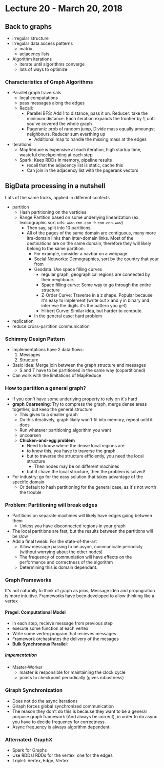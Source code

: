 # Lecture 20 - March 20, 2018

## Back to graphs
- irregular structure
- irregular data access patterns
  - matrix
  - adjacency lists
- Algorithm iterations
  - iterate until algorithms converge
  - lots of ways to optimize

### Characteristics of Graph Algorithms
- Parallel graph traversals
  - local computations
  - pass messages along the edges
  - Recall:
    - Parallel BFS: Add 1 to distance, pass it on. Reducer: take the minimum distance. Each iteration expands the frontier by 1, until you've covered the whole graph
    - Pagerank: prob of random jump, Divide mass equally amoungst neighbours. Reducer sum everthing up
      - Additional map to handle the missing mass at the edges
- Iterations
  - MapReduce is expensive at each iteration, high startup time, wasteful checkpointing at each step
  - Spark: Keep RDDs in memory, pipeline results
    - recall that the adjacency list is static, cache this
    - Can join in the adjacency list with the pagerank vectors

## BigData processing in a nutshell
Lots of the same tricks, applied in different contexts

- partition
  - Hash partitioning on the verticies
  - Range Partition based on some underlying linearization (ex. lexicographic sort urls: `www.cnn.com` -> `com.cnn.www`)
    - Then say, split into 10 partitions.
    - All of the pages of the same domain are contiguous, many more itra-domain links than inter-domain links. Most of the destinations are on the same domain, therefore they will likely belong to the same partition.
      - For example, consider a navbar on a webpage.
      - Social Networks: Demographics, sort by the country that your from
      - Geodata: Use space filling curves
        - regular graph, geographical regions are connected by their neighbours
        - Space filling curve: Some way to go through the entire structure
        - Z-Order Curve: Traverse in a z shape. Popular because it's easy to implement (write out x and y in binary and interleve the digits it's the pattern you get)
        - Hilbert Curve: Similar idea, but harder to compute.
      - In the general case: hard problem
- replication
- reduce cross-partition communication

### Schimmy Design Pattern
- Implementations have 2 data flows:
  1. Messages
  2. Structure
- Basic idea: Merge join between the graph structure and messages
  - S and T have to be partitioned in the same way (copartitioned)
- Can work with the limitations of MapReduce

### How to partition a general graph?
- If you don't have some underlying property to rely on it's hard
- **graph Coarsening**: Try to compress the graph, merge dense areas together, but keep the general structure
  - This gives to a smaller graph
  - Do this iteratively, graph likely won't fit into memory, repeat until it does
  - Run whatever partitioning algorithm you want
  - uncoarsen
  - **Chicken-and-egg problem**
    - Need to know where the dense local regions are
    - to know this, you have to traverse the graph
    - but to traverse the structure efficiently, you need the local structure
      - Then nodes may be on different machines
    - but if i have the local structure, then the problem is solved!
- For industry: go for the easy solution that takes advantage of the specific domain
  - Or default to hash partitioning for the general case, as it's not worth the trouble

### Problem: Partitioning will break edges
- Partitions on separate machines will likely have edges going between them
  - Unless you have disconnected regions in your graph
- The local partitions are fast, but the results between the partitions will be slow
- Add a final tweak: For the state-of-the-art
  - Allow message passing to be async, communicate periodicly (without worrying about the other nodes)
  - The frequency of communiation will have effects on the performance and correctness of the algorithm
  - Determining this is domain dependant.

### Graph Frameworks

It's not naturally to think of graph as joins, Message idea and propogration is more intuitive. Frameworks have been developed to allow thinking like a vertex

#### Pregel: Computational Model
- in each step, recieve message from previous step
- execute some function at each vertex
- Write some vertex program that recieves messages
- Framework orchastrates the delivery of the mesages
- **Bulk Synchronous Parallel**:

##### Impementation
- Master-Worker
  - master is responsible for maintaining the clock cycle
  - points to checkpoint periodically (gives robustness)

### Giraph Synchronization
- Does not do the async iterations
- Giraph forces global synchronized communication
- The reason they don't do this is because they want to be a general purpose graph framework (And always be correct), in order to do async you have to decide frequency for correctness.
- Async frequency is always algorithm dependent.

### Alternated: GraphX
- Spark for Graphs
- Use RDDs! RDDs for the vertex, one for the edges
- Triplet: Vertex, Edge, Vertex
